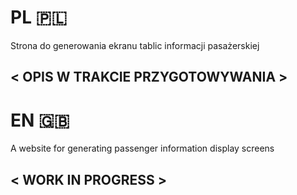 # PL 🇵🇱
Strona do generowania ekranu tablic informacji pasażerskiej
## < OPIS W TRAKCIE PRZYGOTOWYWANIA > 
# EN 🇬🇧
A website for generating passenger information display screens
## < WORK IN PROGRESS > 
